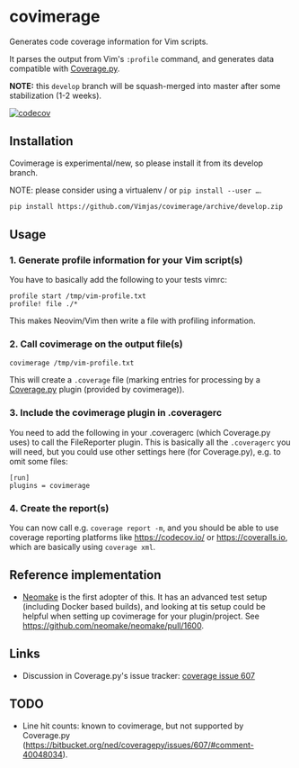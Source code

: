 # covimerage

Generates code coverage information for Vim scripts.

It parses the output from Vim's `:profile` command, and generates data
compatible with [Coverage.py](http://coverage.readthedocs.io/).

**NOTE:** this `develop` branch will be squash-merged into master after some
stabilization (1-2 weeks).

[![codecov](https://codecov.io/gh/Vimjas/covimerage/branch/develop/graph/badge.svg)](https://codecov.io/gh/Vimjas/covimerage/branch/develop)

## Installation

Covimerage is experimental/new, so please install it from its develop branch.

NOTE: please consider using a virtualenv / or `pip install --user …`.

```sh
pip install https://github.com/Vimjas/covimerage/archive/develop.zip
```

## Usage

### 1. Generate profile information for your Vim script(s)

You have to basically add the following to your tests vimrc:

```vim
profile start /tmp/vim-profile.txt
profile! file ./*
```

This makes Neovim/Vim then write a file with profiling information.

### 2. Call covimerage on the output file(s)

```sh
covimerage /tmp/vim-profile.txt
```

This will create a `.coverage` file (marking entries for processing by a
[Coverage.py](http://coverage.readthedocs.io/) plugin (provided by
covimerage)).

### 3. Include the covimerage plugin in .coveragerc

You need to add the following in your .coveragerc (which Coverage.py uses)
to call the FileReporter plugin.
This is basically all the `.coveragerc` you will need, but you could use
other settings here (for Coverage.py), e.g. to omit some files:

```
[run]
plugins = covimerage
```

### 4. Create the report(s)

You can now call e.g. `coverage report -m`, and you should be able to use
coverage reporting platforms like <https://codecov.io/> or
<https://coveralls.io>, which are basically using `coverage xml`.

## Reference implementation

- [Neomake](https://github.com/neomake/neomake) is the first adopter of this.
  It has an advanced test setup (including Docker based builds), and looking at
  tis setup could be helpful when setting up covimerage for your
  plugin/project.
  See <https://github.com/neomake/neomake/pull/1600>.

## Links

- Discussion in Coverage.py's issue tracker:
  [coverage issue 607](https://bitbucket.org/ned/coveragepy/issues/607/)

## TODO

- Line hit counts: known to covimerage, but not supported by Coverage.py
  (<https://bitbucket.org/ned/coveragepy/issues/607/#comment-40048034>).
